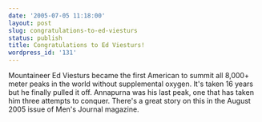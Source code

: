 ```yaml
---
date: '2005-07-05 11:18:00'
layout: post
slug: congratulations-to-ed-viesturs
status: publish
title: Congratulations to Ed Viesturs!
wordpress_id: '131'
---
```


Mountaineer Ed Viesturs became the first American to summit all 8,000+ meter peaks in the world without supplemental oxygen. It's taken 16 years but he finally pulled it off. Annapurna was his last peak, one that has taken him three attempts to conquer. There's a great story on this in the August 2005 issue of Men's Journal magazine.



